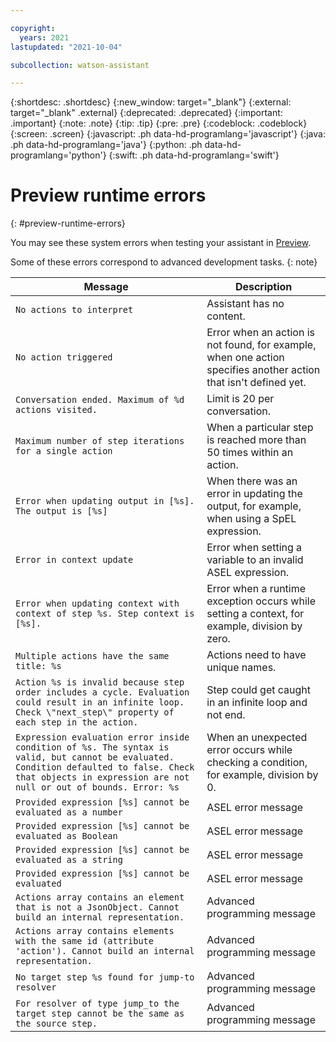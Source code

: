 ```yaml
---

copyright:
  years: 2021
lastupdated: "2021-10-04"

subcollection: watson-assistant

---
```


{:shortdesc: .shortdesc}
{:new_window: target="_blank"}
{:external: target="_blank" .external}
{:deprecated: .deprecated}
{:important: .important}
{:note: .note}
{:tip: .tip}
{:pre: .pre}
{:codeblock: .codeblock}
{:screen: .screen}
{:javascript: .ph data-hd-programlang='javascript'}
{:java: .ph data-hd-programlang='java'}
{:python: .ph data-hd-programlang='python'}
{:swift: .ph data-hd-programlang='swift'}



# Preview runtime errors
{: #preview-runtime-errors}

You may see these system errors when testing your assistant in [Preview](/docs/watson-assistant?topic=watson-assistant-review).

Some of these errors correspond to advanced development tasks.
{: note}

| Message | Description |
| ---- | ---- | 
| `No actions to interpret` | Assistant has no content. |
| `No action triggered` | Error when an action is not found, for example, when one action specifies another action that isn't defined yet. |
| `Conversation ended. Maximum of %d actions visited.` | Limit is 20 per conversation. |
| `Maximum number of step iterations for a single action` | When a particular step is reached more than 50 times within an action. |
| `Error when updating output in [%s]. The output is [%s]` | When there was an error in updating the output, for example, when using a  SpEL expression. | 
| `Error in context update` | Error when setting a variable to an invalid ASEL expression. | 
| `Error when updating context with context of step %s. Step context is [%s].` | Error when a runtime exception occurs while setting a context, for example, division by zero. |
| `Multiple actions have the same title: %s` | Actions need to have unique names. |
| `Action %s is invalid because step order includes a cycle. Evaluation could result in an infinite loop. Check \"next_step\" property of each step in the action.` | Step could get caught in an infinite loop and not end. |
| `Expression evaluation error inside condition of %s. The syntax is valid, but cannot be evaluated. Condition defaulted to false. Check that objects in expression are not null or out of bounds. Error: %s` | When an unexpected error occurs while checking a condition, for example, division by 0. |
| `Provided expression [%s] cannot be evaluated as a number` | ASEL error message | 
| `Provided expression [%s] cannot be evaluated as Boolean` | ASEL error message | 
| `Provided expression [%s] cannot be evaluated as a string` | ASEL error message | 
| `Provided expression [%s] cannot be evaluated` | ASEL error message | 
| `Actions array contains an element that is not a JsonObject. Cannot build an internal representation.` | Advanced programming message | 
| `Actions array contains elements with the same id (attribute 'action'). Cannot build an internal representation.` | Advanced programming message | 
| `No target step %s found for jump-to resolver` | Advanced programming message | 
| `For resolver of type jump_to the target step cannot be the same as the source step.` | Advanced programming message | 
 
	









































